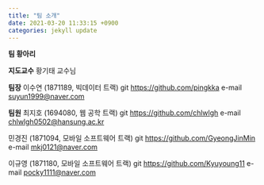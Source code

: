 ```yaml
---
title: "팀 소개"
date: 2021-03-20 11:33:15 +0900
categories: jekyll update
---
```


__팀 황아리__

__지도교수__
황기태 교수님

__팀장__
이수연 (1871189, 빅데이터 트랙)
git <https://github.com/pingkka>
e-mail suyun1999@naver.com

__팀원__
최지호 (1694080, 웹 공학 트랙)
git <https://github.com/chlwlgh>
e-mail chlwlgh0502@hansung.ac.kr

민경진 (1871094, 모바일 소프트웨어 트랙)
git <https://github.com/GyeongJinMin>
e-mail mkj0121@naver.com

이규영 (1871180, 모바일 소프트웨어 트랙)
git <https://github.com/Kyuyoung11>
e-mail pocky1111@naver.com



